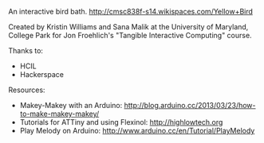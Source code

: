 An interactive bird bath. http://cmsc838f-s14.wikispaces.com/Yellow+Bird

Created by Kristin Williams and Sana Malik at the University of Maryland, College Park for Jon Froehlich's "Tangible Interactive Computing" course. 

Thanks to:
 * HCIL
 * Hackerspace

Resources:
 * Makey-Makey with an Arduino: http://blog.arduino.cc/2013/03/23/how-to-make-makey-makey/
 * Tutorials for ATTiny and using Flexinol: http://highlowtech.org
 * Play Melody on Arduino: http://www.arduino.cc/en/Tutorial/PlayMelody
